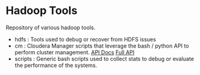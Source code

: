 Hadoop Tools
===========

Repository of various hadoop tools.
* hdfs : Tools used to debug or recover from HDFS issues
* cm : Cloudera Manager scripts that leverage the bash / python API to perform cluster management. [API Docs](http://cloudera.github.io/cm_api/) [Full API](http://cloudera.github.io/cm_api/apidocs/v10/index.html)
* scripts : Generic bash scripts used to collect stats to debug or evaluate the performance of the systems. 


